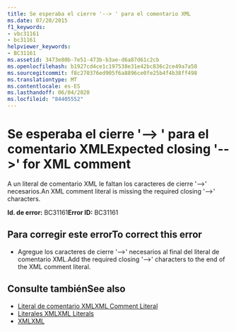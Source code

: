 ```yaml
---
title: Se esperaba el cierre '--> ' para el comentario XML
ms.date: 07/20/2015
f1_keywords:
- vbc31161
- bc31161
helpviewer_keywords:
- BC31161
ms.assetid: 3473e80b-7e51-473b-b3ae-d6a87d61c2cb
ms.openlocfilehash: b1927cd4ce1c197538e31e42bc836c2ce49a7a58
ms.sourcegitcommit: f8c270376ed905f6a8896ce0fe25b4f4b38ff498
ms.translationtype: MT
ms.contentlocale: es-ES
ms.lasthandoff: 06/04/2020
ms.locfileid: "84405552"
---
```

# <a name="expected-closing----for-xml-comment"></a><span data-ttu-id="44a2c-102">Se esperaba el cierre '--> ' para el comentario XML</span><span class="sxs-lookup"><span data-stu-id="44a2c-102">Expected closing '-->' for XML comment</span></span>
<span data-ttu-id="44a2c-103">A un literal de comentario XML le faltan los caracteres de cierre '-->' necesarios.</span><span class="sxs-lookup"><span data-stu-id="44a2c-103">An XML comment literal is missing the required closing '-->' characters.</span></span>  
  
 <span data-ttu-id="44a2c-104">**Id. de error:** BC31161</span><span class="sxs-lookup"><span data-stu-id="44a2c-104">**Error ID:** BC31161</span></span>  
  
## <a name="to-correct-this-error"></a><span data-ttu-id="44a2c-105">Para corregir este error</span><span class="sxs-lookup"><span data-stu-id="44a2c-105">To correct this error</span></span>  
  
- <span data-ttu-id="44a2c-106">Agregue los caracteres de cierre '-->' necesarios al final del literal de comentario XML.</span><span class="sxs-lookup"><span data-stu-id="44a2c-106">Add the required closing '-->' characters to the end of the XML comment literal.</span></span>  
  
## <a name="see-also"></a><span data-ttu-id="44a2c-107">Consulte también</span><span class="sxs-lookup"><span data-stu-id="44a2c-107">See also</span></span>

- [<span data-ttu-id="44a2c-108">Literal de comentario XML</span><span class="sxs-lookup"><span data-stu-id="44a2c-108">XML Comment Literal</span></span>](../language-reference/xml-literals/xml-comment-literal.md)
- [<span data-ttu-id="44a2c-109">Literales XML</span><span class="sxs-lookup"><span data-stu-id="44a2c-109">XML Literals</span></span>](../language-reference/xml-literals/index.md)
- [<span data-ttu-id="44a2c-110">XML</span><span class="sxs-lookup"><span data-stu-id="44a2c-110">XML</span></span>](../programming-guide/language-features/xml/index.md)

